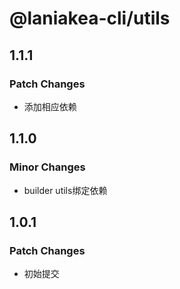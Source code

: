 # @laniakea-cli/utils

## 1.1.1

### Patch Changes

-   添加相应依赖

## 1.1.0

### Minor Changes

-   builder utils绑定依赖

## 1.0.1

### Patch Changes

-   初始提交
